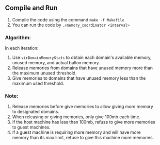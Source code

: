 
## Compile and Run

1. Compile the code using the command `make -f Makefile`
2. You can run the code by `./memory_coordinator <interval>`

### Algorithm:

In each iteration:
1. Use `virDomainMemoryStats` to obtain each domain's available memory, unused memory, and actual ballon memory.
2. Release memories from domains that have unused memory more than the maximum unused threshold.
3. Give memories to domains that have unused memory less than the maximum used threshold.

### Note:
1. Release memories before give memories to allow giving more memory to designated domains.
2. When releasing or giving memories, only give 100mb each time.
3. If the host machine has less than 100mb, refuse to give more memories to guest machines.
4. If a guest machine is requiring more memory and will have more memory than its max limit, refuse to give this machine more memories.

